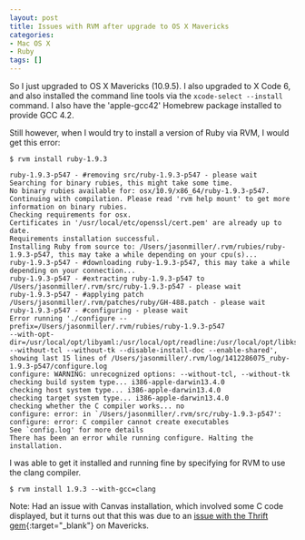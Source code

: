 ```yaml
---
layout: post
title: Issues with RVM after upgrade to OS X Mavericks
categories:
- Mac OS X
- Ruby
tags: []
---
```


So I just upgraded to OS X Mavericks (10.9.5). I also upgraded to X Code 6, and also installed the command line tools via the `xcode-select --install` command. I also have the 'apple-gcc42' Homebrew package installed to provide GCC 4.2.

Still however, when I would try to install a version of Ruby via RVM, I would get this error:

``` shell
$ rvm install ruby-1.9.3

ruby-1.9.3-p547 - #removing src/ruby-1.9.3-p547 - please wait
Searching for binary rubies, this might take some time.
No binary rubies available for: osx/10.9/x86_64/ruby-1.9.3-p547.
Continuing with compilation. Please read 'rvm help mount' to get more information on binary rubies.
Checking requirements for osx.
Certificates in '/usr/local/etc/openssl/cert.pem' are already up to date.
Requirements installation successful.
Installing Ruby from source to: /Users/jasonmiller/.rvm/rubies/ruby-1.9.3-p547, this may take a while depending on your cpu(s)...
ruby-1.9.3-p547 - #downloading ruby-1.9.3-p547, this may take a while depending on your connection...
ruby-1.9.3-p547 - #extracting ruby-1.9.3-p547 to /Users/jasonmiller/.rvm/src/ruby-1.9.3-p547 - please wait
ruby-1.9.3-p547 - #applying patch /Users/jasonmiller/.rvm/patches/ruby/GH-488.patch - please wait
ruby-1.9.3-p547 - #configuring - please wait
Error running './configure --prefix=/Users/jasonmiller/.rvm/rubies/ruby-1.9.3-p547 
--with-opt-dir=/usr/local/opt/libyaml:/usr/local/opt/readline:/usr/local/opt/libksba:/usr/local/opt/openssl 
--without-tcl --without-tk --disable-install-doc --enable-shared', showing last 15 lines of /Users/jasonmiller/.rvm/log/1412286075_ruby-1.9.3-p547/configure.log
configure: WARNING: unrecognized options: --without-tcl, --without-tk
checking build system type... i386-apple-darwin13.4.0
checking host system type... i386-apple-darwin13.4.0
checking target system type... i386-apple-darwin13.4.0
checking whether the C compiler works... no
configure: error: in `/Users/jasonmiller/.rvm/src/ruby-1.9.3-p547':
configure: error: C compiler cannot create executables
See `config.log' for more details
There has been an error while running configure. Halting the installation.
```

I was able to get it installed and running fine by specifying for RVM to use the clang compiler.

``` shell
$ rvm install 1.9.3 --with-gcc=clang
```

Note: Had an issue with Canvas installation, which involved some C code displayed, but it turns out that this was due to an [issue with the Thrift gem](https://issues.apache.org/jira/browse/THRIFT-2219){:target="_blank"} on Mavericks.

